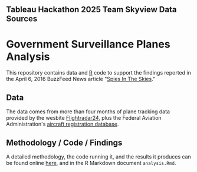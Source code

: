 ## Tableau Hackathon 2025 Team Skyview Data Sources

# Government Surveillance Planes Analysis

This repository contains data and [R](https://www.r-project.org/) code to support the findings reported in the April 6, 2016 BuzzFeed News article "[Spies In The Skies](https://www.buzzfeed.com/peteraldhous/spies-in-the-skies)."

## Data

The data comes from more than four months of plane tracking data provided by the wesbite [Flightradar24](https://www.flightradar24.com/), plus the Federal Aviation Administration's [aircraft registration database](http://www.faa.gov/licenses_certificates/aircraft_certification/aircraft_registry/releasable_aircraft_download/).

## Methodology / Code / Findings

A detailed methodology, the code running it, and the results it produces can be found online [here](https://buzzfeednews.github.io/2016-04-federal-surveillance-planes/analysis.html), and in the R Markdown document `analysis.Rmd`.



